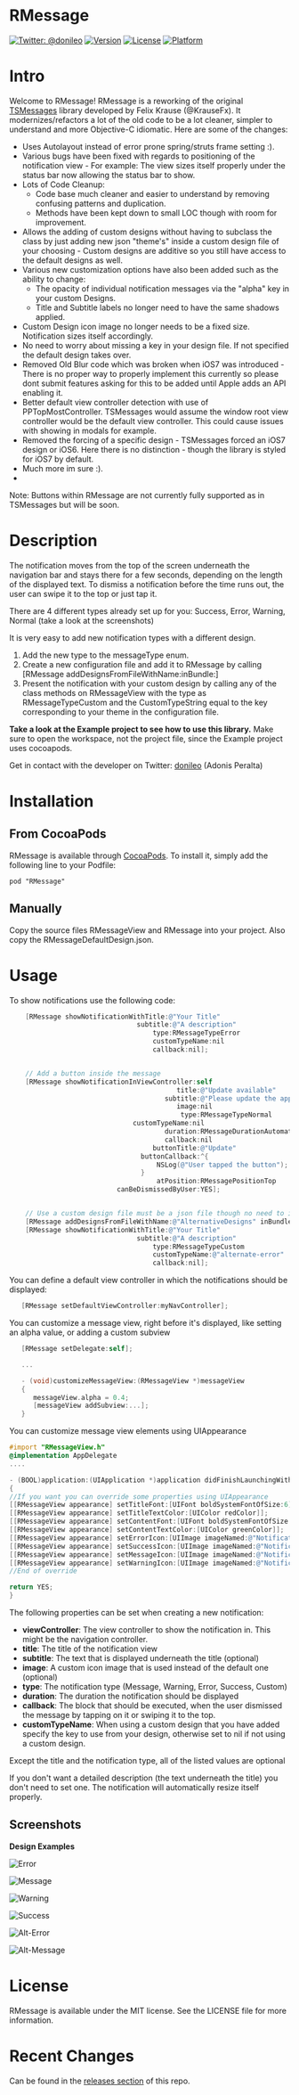 RMessage
==========

[![Twitter: @donileo](https://img.shields.io/badge/contact-@donileo-blue.svg?style=flat)](https://twitter.com/donileo)
[![Version](https://img.shields.io/cocoapods/v/RMessage.svg?style=flat)](http://cocoadocs.org/docsets/RMessage)
[![License](https://img.shields.io/cocoapods/l/RMessage.svg?style=flat)](http://cocoadocs.org/docsets/RMessage)
[![Platform](https://img.shields.io/cocoapods/p/RMessage.svg?style=flat)](http://cocoadocs.org/docsets/RMessage)

# Intro

Welcome to RMessage! RMessage is a reworking of the original [TSMessages](https://github.com/KrauseFx/TSMessages) library  developed by Felix Krause (@KrauseFx). It modernizes/refactors a lot of the old code to be a lot cleaner, simpler to understand and more Objective-C idiomatic. Here are some of the changes:

* Uses Autolayout instead of error prone spring/struts frame setting :).
* Various bugs have been fixed with regards to positioning of the notification view - For example: The view sizes itself properly under the status bar now allowing the status bar to show.
* Lots of Code Cleanup:
  * Code base much cleaner and easier to understand by removing confusing patterns and duplication.
  * Methods have been kept down to small LOC though with room for improvement.
* Allows the adding of custom designs without having to subclass the class by just adding new json "theme's" inside a custom design file of your choosing - Custom designs are additive so you still have access to the default designs as well.
* Various new customization options have also been added such as the ability to change:
  * The opacity of individual notification messages via the "alpha" key in your custom Designs.
  * Title and Subtitle labels no longer need to have the same shadows applied.
* Custom Design icon image no longer needs to be a fixed size. Notification sizes itself accordingly.
* No need to worry about missing a key in your design file. If not specified the default design takes over.
* Removed Old Blur code which was broken when iOS7 was introduced - There is no proper way to properly implement this currently so please dont submit features asking for this to be added until Apple adds an API enabling it.
* Better default view controller detection with use of PPTopMostController. TSMessages would assume the window root view controller would be the default view controller. This could cause issues with showing in modals for example.
* Removed the forcing of a specific design - TSMessages forced an iOS7 design or iOS6. Here there is no distinction - though the library is styled for iOS7 by default.
* Much more im sure :).
*

Note: Buttons within RMessage are not currently fully supported as in TSMessages but will be soon.

# Description
The notification moves from the top of the screen underneath the navigation bar and stays there for a few seconds, depending on the length of the displayed text. To dismiss a notification before the time runs out, the user can swipe it to the top or just tap it.

There are 4 different types already set up for you: Success, Error, Warning, Normal (take a look at the screenshots)

It is very easy to add new notification types with a different design.

1. Add the new type to the messageType enum.
2. Create a new configuration file and add it to RMessage by calling [RMessage addDesignsFromFileWithName:inBundle:]
3. Present the notification with your custom design by calling any of the class methods on RMessageView with the type as RMessageTypeCustom and the CustomTypeString equal to the key corresponding to your theme in the configuration file.

**Take a look at the Example project to see how to use this library.** Make sure to open the workspace, not the project file, since the Example project uses cocoapods.

Get in contact with the developer on Twitter: [donileo](https://twitter.com/donileo) (Adonis Peralta)

# Installation

## From CocoaPods
RMessage is available through [CocoaPods](https://cocoapods.org/). To install
it, simply add the following line to your Podfile:

    pod "RMessage"

## Manually
Copy the source files RMessageView and RMessage into your project. Also copy the RMessageDefaultDesign.json.

# Usage

To show notifications use the following code:

```objective-c
    [RMessage showNotificationWithTitle:@"Your Title"
                                subtitle:@"A description"
                                    type:RMessageTypeError
                                    customTypeName:nil
                                    callback:nil];


    // Add a button inside the message
    [RMessage showNotificationInViewController:self
                                          title:@"Update available"
                                       subtitle:@"Please update the app"
                                          image:nil
                                           type:RMessageTypeNormal
                               customTypeName:nil
                                       duration:RMessageDurationAutomatic
                                       callback:nil
                                    buttonTitle:@"Update"
                                 buttonCallback:^{
                                     NSLog(@"User tapped the button");
                                 }
                                     atPosition:RMessagePositionTop
                           canBeDismissedByUser:YES];


    // Use a custom design file must be a json file though no need to include the json extension in the argument
    [RMessage addDesignsFromFileWithName:@"AlternativeDesigns" inBundle:[NSBundle mainBundle]]; // has an @"alternate-error" key specified with custom design properties
    [RMessage showNotificationWithTitle:@"Your Title"
                                subtitle:@"A description"
                                    type:RMessageTypeCustom
                                    customTypeName:@"alternate-error"
                                    callback:nil];
```

You can define a default view controller in which the notifications should be displayed:
```objective-c
   [RMessage setDefaultViewController:myNavController];
```

You can customize a message view, right before it's displayed, like setting an alpha value, or adding a custom subview
```objective-c
   [RMessage setDelegate:self];

   ...

   - (void)customizeMessageView:(RMessageView *)messageView
   {
      messageView.alpha = 0.4;
      [messageView addSubview:...];
   }
```

You can customize message view elements using UIAppearance
```objective-c
#import "RMessageView.h"
@implementation AppDelegate
....

- (BOOL)application:(UIApplication *)application didFinishLaunchingWithOptions:(NSDictionary *)launchOptions
{
//If you want you can override some properties using UIAppearance
[[RMessageView appearance] setTitleFont:[UIFont boldSystemFontOfSize:6]];
[[RMessageView appearance] setTitleTextColor:[UIColor redColor]];
[[RMessageView appearance] setContentFont:[UIFont boldSystemFontOfSize:10]];
[[RMessageView appearance] setContentTextColor:[UIColor greenColor]];
[[RMessageView appearance] setErrorIcon:[UIImage imageNamed:@"NotificationButtonBackground"]];
[[RMessageView appearance] setSuccessIcon:[UIImage imageNamed:@"NotificationButtonBackground"]];
[[RMessageView appearance] setMessageIcon:[UIImage imageNamed:@"NotificationButtonBackground"]];
[[RMessageView appearance] setWarningIcon:[UIImage imageNamed:@"NotificationButtonBackground"]];
//End of override

return YES;
}
```

The following properties can be set when creating a new notification:

* **viewController**: The view controller to show the notification in. This might be the navigation controller.
* **title**: The title of the notification view
* **subtitle**: The text that is displayed underneath the title (optional)
* **image**: A custom icon image that is used instead of the default one (optional)
* **type**: The notification type (Message, Warning, Error, Success, Custom)
* **duration**: The duration the notification should be displayed
* **callback**: The block that should be executed, when the user dismissed the message by tapping on it or swiping it to the top.
* **customTypeName**: When using a custom design that you have added specify the key to use from your design, otherwise set to nil if not using a custom design.

Except the title and the notification type, all of the listed values are optional

If you don't want a detailed description (the text underneath the title) you don't need to set one. The notification will automatically resize itself properly.

## Screenshots

**Design Examples**

![Error](http://www.toursprung.com/wp-content/uploads/2013/09/error_ios7.png)

![Message](http://www.toursprung.com/wp-content/uploads/2013/09/warning_ios7.png)

![Warning](http://www.toursprung.com/wp-content/uploads/2013/04/iNotificationWarning.png)

![Success](http://www.toursprung.com/wp-content/uploads/2013/04/iNotificationSuccess.png)

![Alt-Error](http://www.toursprung.com/wp-content/uploads/2013/04/iNotificationError.png)

![Alt-Message](http://www.toursprung.com/wp-content/uploads/2013/04/iNotificationMessage.png)


# License
RMessage is available under the MIT license. See the LICENSE file for more information.

# Recent Changes
Can be found in the [releases section](https://github.com/donileo/RMessage/releases) of this repo.
